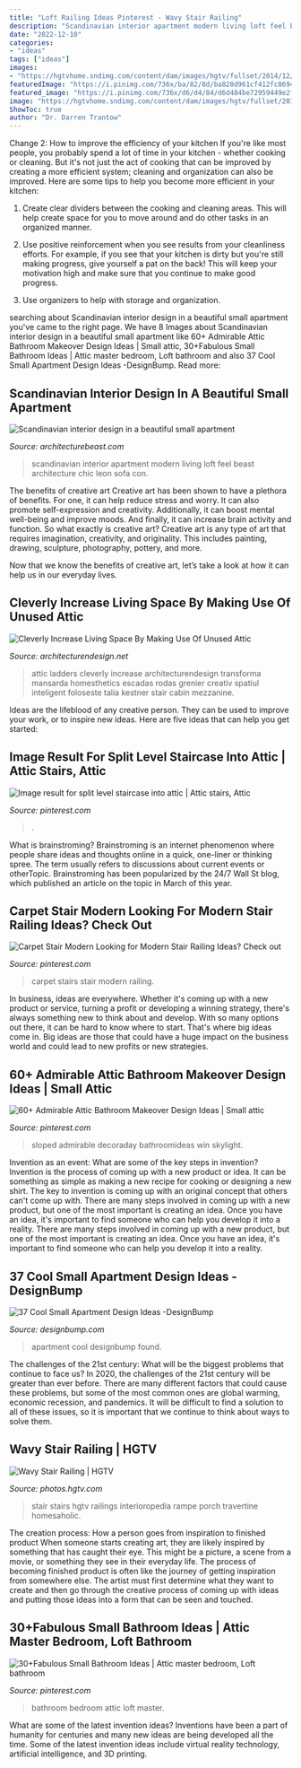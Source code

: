 ```yaml
---
title: "Loft Railing Ideas Pinterest - Wavy Stair Railing"
description: "Scandinavian interior apartment modern living loft feel beast architecture chic leon sofa con"
date: "2022-12-10"
categories:
- "ideas"
tags: ["ideas"]
images:
- "https://hgtvhome.sndimg.com/content/dam/images/hgtv/fullset/2014/12/17/1/AB-Design-Elements_Vacation-Home-Carefree_Stairs.jpg.rend.hgtvcom.616.924.suffix/1418846245860.jpeg"
featuredImage: "https://i.pinimg.com/736x/ba/82/8d/ba828d961cf412fc8694235932086d4d.jpg"
featured_image: "https://i.pinimg.com/736x/d6/d4/84/d6d484be72959449e2f8b19a96885a89.jpg"
image: "https://hgtvhome.sndimg.com/content/dam/images/hgtv/fullset/2014/12/17/1/AB-Design-Elements_Vacation-Home-Carefree_Stairs.jpg.rend.hgtvcom.616.924.suffix/1418846245860.jpeg"
ShowToc: true
author: "Dr. Darren Trantow"
---
```



Change 2: How to improve the efficiency of your kitchen
If you're like most people, you probably spend a lot of time in your kitchen - whether cooking or cleaning. But it's not just the act of cooking that can be improved by creating a more efficient system; cleaning and organization can also be improved. Here are some tips to help you become more efficient in your kitchen:
1. Create clear dividers between the cooking and cleaning areas. This will help create space for you to move around and do other tasks in an organized manner.

2. Use positive reinforcement when you see results from your cleanliness efforts. For example, if you see that your kitchen is dirty but you're still making progress, give yourself a pat on the back! This will keep your motivation high and make sure that you continue to make good progress.

3. Use organizers to help with storage and organization.

	

		
searching about Scandinavian interior design in a beautiful small apartment you've came to the right page. We have 8 Images about Scandinavian interior design in a beautiful small apartment like 60+ Admirable Attic Bathroom Makeover Design Ideas | Small attic, 30+Fabulous Small Bathroom Ideas | Attic master bedroom, Loft bathroom and also 37 Cool Small Apartment Design Ideas -DesignBump. Read more:
		
    
## Scandinavian Interior Design In A Beautiful Small Apartment

<img loading=lazy src="http://www.architecturebeast.com/wp-content/uploads/2016/03/Scandinavian-interior-design-in-a-beautiful-small-apartment-featured-on-Architecture-Beast-11.jpg" onerror="this.onerror=null;this.src='https://tse3.mm.bing.net/th?id=OIP._yOQ-_vKd4bvRLcM-7buyQHaLH&amp;pid=15.1';" alt="Scandinavian interior design in a beautiful small apartment">

_Source: architecturebeast.com_

>scandinavian interior apartment modern living loft feel beast architecture chic leon sofa con. 

	

The benefits of creative art
Creative art has been shown to have a plethora of benefits. For one, it can help reduce stress and worry. It can also promote self-expression and creativity. Additionally, it can boost mental well-being and improve moods. And finally, it can increase brain activity and function.
So what exactly is creative art? Creative art is any type of art that requires imagination, creativity, and originality. This includes painting, drawing, sculpture, photography, pottery, and more.

Now that we know the benefits of creative art, let’s take a look at how it can help us in our everyday lives.

    
## Cleverly Increase Living Space By Making Use Of Unused Attic

<img loading=lazy src="https://cdn.architecturendesign.net/wp-content/uploads/2015/12/AD-Attic-Living-Space-Design-19.jpg" onerror="this.onerror=null;this.src='https://tse2.mm.bing.net/th?id=OIP.uFU7mKTH0Udx7MIJ_xvSzgHaLH&amp;pid=15.1';" alt="Cleverly Increase Living Space By Making Use Of Unused Attic">

_Source: architecturendesign.net_

>attic ladders cleverly increase architecturendesign transforma mansarda homesthetics escadas rodas grenier creativ spatiul inteligent foloseste talia kestner stair cabin mezzanine. 

	

Ideas are the lifeblood of any creative person. They can be used to improve your work, or to inspire new ideas. Here are five ideas that can help you get started: 

    
## Image Result For Split Level Staircase Into Attic | Attic Stairs, Attic

<img loading=lazy src="https://i.pinimg.com/736x/ba/82/8d/ba828d961cf412fc8694235932086d4d.jpg" onerror="this.onerror=null;this.src='https://tse4.mm.bing.net/th?id=OIP.25naL4cW13Rugu0P36TgUgHaJ3&amp;pid=15.1';" alt="Image result for split level staircase into attic | Attic stairs, Attic">

_Source: pinterest.com_

>. 

	

What is brainstroming?
Brainstroming is an internet phenomenon where people share ideas and thoughts online in a quick, one-liner or thinking spree. The term usually refers to discussions about current events or otherTopic. Brainstroming has been popularized by the 24/7 Wall St blog, which published an article on the topic in March of this year.

    
## Carpet Stair Modern Looking For Modern Stair Railing Ideas? Check Out

<img loading=lazy src="https://i.pinimg.com/736x/00/8f/37/008f378b41f19ce48ad113bc36c859ad.jpg" onerror="this.onerror=null;this.src='https://tse4.mm.bing.net/th?id=OIP.DgoyAwNA6-A1Qxllh8jpUwHaLG&amp;pid=15.1';" alt="Carpet Stair Modern Looking for Modern Stair Railing Ideas? Check out">

_Source: pinterest.com_

>carpet stairs stair modern railing. 

	

In business, ideas are everywhere. Whether it's coming up with a new product or service, turning a profit or developing a winning strategy, there's always something new to think about and develop. With so many options out there, it can be hard to know where to start. That's where big ideas come in. Big ideas are those that could have a huge impact on the business world and could lead to new profits or new strategies.

    
## 60+ Admirable Attic Bathroom Makeover Design Ideas | Small Attic

<img loading=lazy src="https://i.pinimg.com/736x/d6/d4/84/d6d484be72959449e2f8b19a96885a89.jpg" onerror="this.onerror=null;this.src='https://tse4.mm.bing.net/th?id=OIP.Cqvi5m1prmalJhjXaRUL5AHaMW&amp;pid=15.1';" alt="60+ Admirable Attic Bathroom Makeover Design Ideas | Small attic">

_Source: pinterest.com_

>sloped admirable decoraday bathroomideas win skylight. 

	

Invention as an event: What are some of the key steps in invention?
Invention is the process of coming up with a new product or idea. It can be something as simple as making a new recipe for cooking or designing a new shirt. The key to invention is coming up with an original concept that others can't come up with. There are many steps involved in coming up with a new product, but one of the most important is creating an idea. Once you have an idea, it's important to find someone who can help you develop it into a reality. There are many steps involved in coming up with a new product, but one of the most important is creating an idea. Once you have an idea, it's important to find someone who can help you develop it into a reality.

    
## 37 Cool Small Apartment Design Ideas -DesignBump

<img loading=lazy src="https://designbump.com/wp-content/uploads/2014/10/small-apartment-ideas-002.jpg" onerror="this.onerror=null;this.src='https://tse2.mm.bing.net/th?id=OIP.UtN42lHpSlFN4cKXm-RpxQHaKj&amp;pid=15.1';" alt="37 Cool Small Apartment Design Ideas -DesignBump">

_Source: designbump.com_

>apartment cool designbump found. 

	

The challenges of the 21st century: What will be the biggest problems that continue to face us?
In 2020, the challenges of the 21st century will be greater than ever before. There are many different factors that could cause these problems, but some of the most common ones are global warming, economic recession, and pandemics. It will be difficult to find a solution to all of these issues, so it is important that we continue to think about ways to solve them.

    
## Wavy Stair Railing | HGTV

<img loading=lazy src="https://hgtvhome.sndimg.com/content/dam/images/hgtv/fullset/2014/12/17/1/AB-Design-Elements_Vacation-Home-Carefree_Stairs.jpg.rend.hgtvcom.616.924.suffix/1418846245860.jpeg" onerror="this.onerror=null;this.src='https://tse3.mm.bing.net/th?id=OIP.-cPd0f21edKzgFrJ2OdK3QHaLH&amp;pid=15.1';" alt="Wavy Stair Railing | HGTV">

_Source: photos.hgtv.com_

>stair stairs hgtv railings interioropedia rampe porch travertine homesaholic. 

	

The creation process: How a person goes from inspiration to finished product
When someone starts creating art, they are likely inspired by something that has caught their eye. This might be a picture, a scene from a movie, or something they see in their everyday life. The process of becoming finished product is often like the journey of getting inspiration from somewhere else. The artist must first determine what they want to create and then go through the creative process of coming up with ideas and putting those ideas into a form that can be seen and touched.

    
## 30+Fabulous Small Bathroom Ideas | Attic Master Bedroom, Loft Bathroom

<img loading=lazy src="https://i.pinimg.com/736x/ef/1f/e2/ef1fe2d539d901deac69cc5a7a9542c1.jpg" onerror="this.onerror=null;this.src='https://tse1.mm.bing.net/th?id=OIP.ELszitNBoxyPRX5hdt_MQQHaLH&amp;pid=15.1';" alt="30+Fabulous Small Bathroom Ideas | Attic master bedroom, Loft bathroom">

_Source: pinterest.com_

>bathroom bedroom attic loft master. 

	

What are some of the latest invention ideas?
Inventions have been a part of humanity for centuries and many new ideas are being developed all the time. Some of the latest invention ideas include virtual reality technology, artificial intelligence, and 3D printing.

